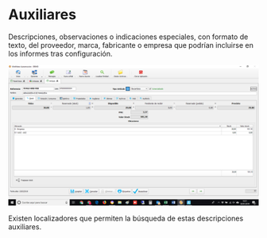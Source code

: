# Auxiliares

Descripciones, observaciones o indicaciones especiales, con formato de texto, del proveedor, marca, fabricante o empresa que podrían incluirse en los informes tras configuración.

![](../../../../.gitbook/assets/image%20%2877%29.png)

Existen localizadores que permiten la búsqueda de estas descripciones auxiliares.

